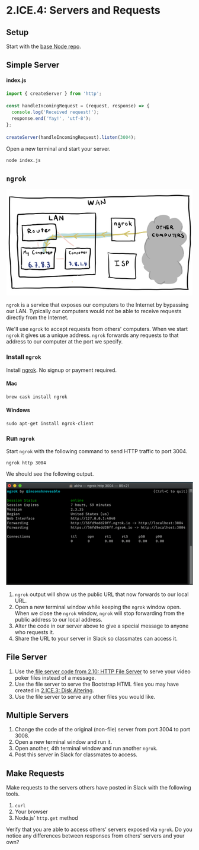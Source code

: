 # 2.ICE.4: Servers and Requests

## Setup

Start with the [base Node repo](https://github.com/rocketacademy/base-node-bootcamp).

## Simple Server

#### index.js

```javascript
import { createServer } from 'http';

const handleIncomingRequest = (request, response) => {
  console.log('Received request!');
  response.end('Yay!', 'utf-8');
};

createServer(handleIncomingRequest).listen(3004);
```

Open a new terminal and start your server.

```text
node index.js
```

## `ngrok`

![ngrok enables our computer to receive requests directly from the Internet.](../../.gitbook/assets/ngrok.jpg)

`ngrok` is a service that exposes our computers to the Internet by bypassing our LAN. Typically our computers would not be able to receive requests directly from the Internet.

We'll use `ngrok` to accept requests from others' computers. When we start `ngrok` it gives us a unique address. `ngrok` forwards any requests to that address to our computer at the port we specify.

### Install `ngrok`

Install [ngrok](https://ngrok.com/). No signup or payment required.

#### Mac

```javascript
brew cask install ngrok
```

#### Windows

```text
sudo apt-get install ngrok-client
```

### Run `ngrok`

Start `ngrok` with the following command to send HTTP traffic to port 3004.

```text
ngrok http 3004
```

We should see the following output.

![ngrok gives us a public address that forwards to our local address. ](../../.gitbook/assets/screen-shot-2020-11-03-at-9.45.05-pm.png)

1. `ngrok` output will show us the public URL that now forwards to our local URL.
2. Open a new terminal window while keeping the `ngrok` window open. When we close the `ngrok` window, `ngrok` will stop forwarding from the public address to our local address.
3. Alter the code in our server above to give a special message to anyone who requests it.
4. Share the URL to your server in Slack so classmates can access it.

## File Server

1. Use the[ ](../2.10-http-file-server.md)[file server code from 2.10: HTTP File Server](../2.10-http-file-server.md#index-js) to serve your video poker files instead of a message.
2. Use the file server to serve the Bootstrap HTML files you may have created in [2.ICE.3: Disk Altering](2.ice.3-disk-altering.md#comfortable).
3. Use the file server to serve any other files you would like.

## Multiple Servers

1. Change the code of the original \(non-file\) server from port 3004 to port 3008.
2. Open a new terminal window and run it.
3. Open another, 4th terminal window and run another `ngrok`.
4. Post this server in Slack for classmates to access.

## Make Requests

Make requests to the servers others have posted in Slack with the following tools.

1. `curl`
2. Your browser
3. Node.js' `http.get` method

Verify that you are able to access others' servers exposed via `ngrok`. Do you notice any differences between responses from others' servers and your own?

